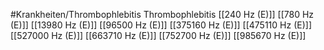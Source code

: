 #Krankheiten/Thrombophlebitis
Thrombophlebitis
[[240 Hz (E)]]
[[780 Hz (E)]]
[[13980 Hz (E)]]
[[96500 Hz (E)]]
[[375160 Hz (E)]]
[[475110 Hz (E)]]
[[527000 Hz (E)]]
[[663710 Hz (E)]]
[[752700 Hz (E)]]
[[985670 Hz (E)]]